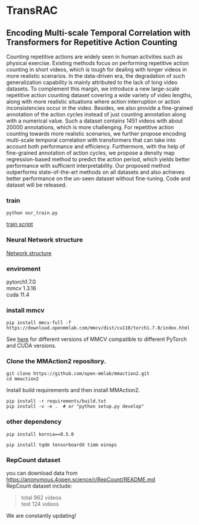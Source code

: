 # TransRAC
##  Encoding Multi-scale Temporal Correlation with Transformers for Repetitive Action Counting
Counting repetitive actions are widely seen in human activities such as physical exercise. Existing methods focus on performing repetitive action counting in short videos, which is tough for dealing with longer videos in more realistic scenarios. In the data-driven era, the degradation of such generalization capability is mainly attributed to the lack of long video datasets. To complement this margin, we introduce a new large-scale repetitive action counting dataset covering a wide variety of video lengths, along with more realistic situations where action interruption or action inconsistencies occur in the video. Besides, we also provide a fine-grained annotation of the action cycles instead of just counting annotation along with a numerical value. Such a dataset contains 1451 videos with about 20000 annotations, which is more challenging. For repetitive action counting towards more realistic scenarios, we further propose encoding multi-scale temporal correlation with transformers that can take into account both performance and efficiency. Furthermore, with the help of fine-grained annotation of action cycles, we propose a density map regression-based method to predict the action period, which yields better performance with sufficient interpretability. Our proposed method outperforms state-of-the-art methods on all datasets and also achieves better performance on the un-seen dataset without fine-tuning. Code and dataset will be released. 
### train  
` python our_train.py ` 

[train script](https://github.com/SvipRepetitionCounting/SVIP_Counting/blob/hhz/our_train.py)  

### Neural Network structure   
[Network structure](https://github.com/SvipRepetitionCounting/SVIP_Counting/blob/hhz/TransRAC.py)  

### enviroment   

pytorch1.7.0  
mmcv 1.3.16  
cuda 11.4  

### install mmcv
```shell
pip install mmcv-full -f https://download.openmmlab.com/mmcv/dist/cu110/torch1.7.0/index.html
```

See [here](https://github.com/open-mmlab/mmcv#installation) for different versions of MMCV compatible to different PyTorch and CUDA versions.

### Clone the MMAction2 repository.

```shell
git clone https://github.com/open-mmlab/mmaction2.git
cd mmaction2
```

Install build requirements and then install MMAction2.

```shell
pip install -r requirements/build.txt
pip install -v -e .  # or "python setup.py develop"
```

### other dependency
```
pip install kornia==0.5.0  

pip install tqdm tensorboardX timm einops

```

### RepCount dataset 
you can download data from https://anonymous.4open.science/r/RepCount/README.md  
RepCount dataset include:
>total 962 videos  
>test 124 videos   

We are constantly updating! 







